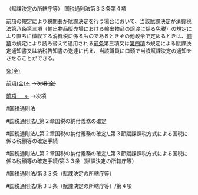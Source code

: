 （賦課決定の所轄庁等）
国税通則法第３３条第４項

[前項](国税通則法＿＿＿＿＿第３３条第３項)の規定により税関長が賦課決定を行う場合において、当該賦課決定が消費税法第八条第三項（輸出物品販売場における輸出物品の譲渡に係る免税）の規定により直ちに徴収する消費税に係るものであるときその他政令で定めるときは、[前項](国税通則法＿＿＿＿＿第３３条第３項)の規定により読み替えて適用される[前条](国税通則法＿＿＿＿＿第３２条第１項)第三項又は[第四項](国税通則法＿＿＿＿＿第３３条第４項)の規定による賦課決定通知書又は納税告知書の送達に代え、当該職員に口頭で当該賦課決定の通知をさせることができる。

[条(全)](国税通則法＿＿＿＿＿第３３条_.md)

[前項(全)←](国税通則法＿＿＿＿＿第３３条第３項_.md)  ~~→次項(全)~~

[前項 　 ←](国税通則法＿＿＿＿＿第３３条第３項.md)  ~~→次項~~



#国税通則法

#国税通則法/_第２章国税の納付義務の確定

#国税通則法/_第２章国税の納付義務の確定/_第３節賦課課税方式による国税に係る税額等の確定手続

#国税通則法/_第２章国税の納付義務の確定/_第３節賦課課税方式による国税に係る税額等の確定手続/第３３条（賦課決定の所轄庁等）

#国税通則法/第３３条（賦課決定の所轄庁等）

#国税通則法/第３３条（賦課決定の所轄庁等）/第４項

